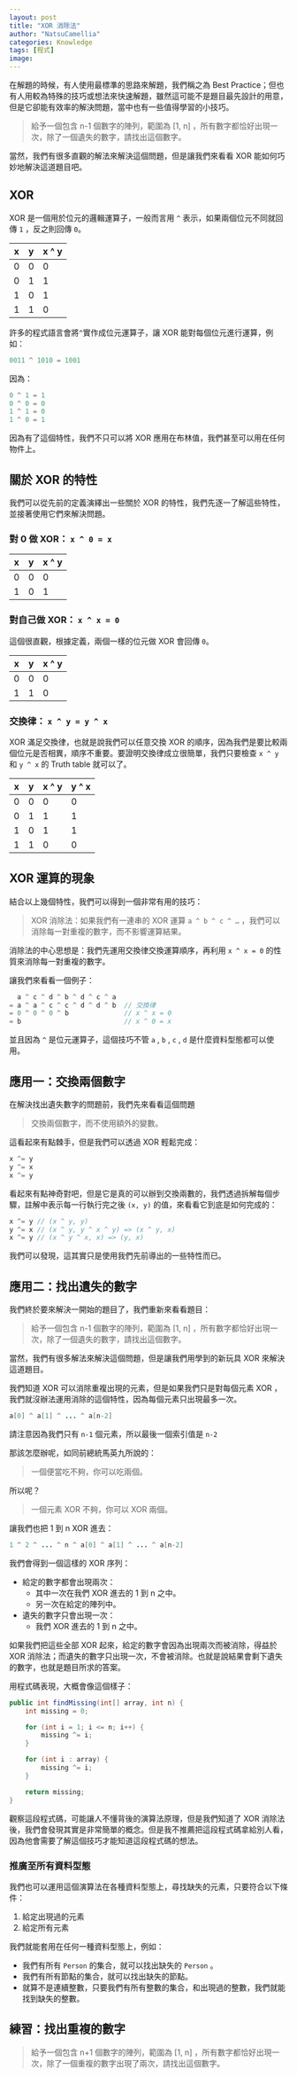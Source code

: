 ```yaml
---
layout: post
title: "XOR 消除法"
author: "NatsuCamellia"
categories: Knowledge
tags: [程式]
image: 
---
```


在解題的時候，有人使用最標準的思路來解題，我們稱之為 Best Practice；但也有人用較為特殊的技巧或想法來快速解題，雖然這可能不是題目最先設計的用意，但是它卻能有效率的解決問題，當中也有一些值得學習的小技巧。

> 給予一個包含 n-1 個數字的陣列，範圍為 [1, n] ，所有數字都恰好出現一次，除了一個遺失的數字，請找出這個數字。

當然，我們有很多直觀的解法來解決這個問題，但是讓我們來看看 XOR 能如何巧妙地解決這道題目吧。

## XOR

XOR 是一個用於位元的邏輯運算子，一般而言用 `^` 表示，如果兩個位元不同就回傳 `1` ，反之則回傳 `0`。

| x | y | x ^ y |
| --- | --- | --- |
| 0 | 0 | 0 |
| 0 | 1 | 1 |
| 1 | 0 | 1 |
| 1 | 1 | 0 |

許多的程式語言會將`^`實作成位元運算子，讓 XOR 能對每個位元進行運算，例如：

```java
0011 ^ 1010 = 1001
```

因為：

```java
0 ^ 1 = 1
0 ^ 0 = 0
1 ^ 1 = 0
1 ^ 0 = 1
```

因為有了這個特性，我們不只可以將 XOR 應用在布林值，我們甚至可以用在任何物件上。

## 關於 XOR 的特性

我們可以從先前的定義演繹出一些關於 XOR 的特性，我們先逐一了解這些特性，並接著使用它們來解決問題。

### 對 0 做 XOR： `x ^ 0 = x`

| x | y | x ^ y |
| --- | --- | --- |
| 0 | 0 | 0 |
| 1 | 0 | 1 |

### 對自己做 XOR： `x ^ x = 0`

這個很直觀，根據定義，兩個一樣的位元做 XOR 會回傳 `0`。

| x | y | x ^ y |
| --- | --- | --- |
| 0 | 0 | 0 |
| 1 | 1 | 0 |

### 交換律： `x ^ y = y ^ x`

XOR 滿足交換律，也就是說我們可以任意交換 XOR 的順序，因為我們是要比較兩個位元是否相異，順序不重要。要證明交換律成立很簡單，我們只要檢查 `x ^ y` 和 `y ^ x` 的 Truth table 就可以了。

| x | y | x ^ y | y ^ x |
| --- | --- | --- | --- |
| 0 | 0 | 0 | 0 |
| 0 | 1 | 1 | 1 |
| 1 | 0 | 1 | 1 |
| 1 | 1 | 0 | 0 |

## XOR 運算的現象

結合以上幾個特性，我們可以得到一個非常有用的技巧：

> XOR 消除法：如果我們有一連串的 XOR 運算 `a ^ b ^ c ^ …` ，我們可以消除每一對重複的數字，而不影響運算結果。

消除法的中心思想是：我們先運用交換律交換運算順序，再利用 `x ^ x = 0` 的性質來消除每一對重複的數字。

讓我們來看看一個例子：

```java
  a ^ c ^ d ^ b ^ d ^ c ^ a
= a ^ a ^ c ^ c ^ d ^ d ^ b  // 交換律
= 0 ^ 0 ^ 0 ^ b              // x ^ x = 0
= b                          // x ^ 0 = x
```

並且因為 `^` 是位元運算子，這個技巧不管 `a` , `b` , `c` , `d` 是什麼資料型態都可以使用。

## 應用一：交換兩個數字

在解決找出遺失數字的問題前，我們先來看看這個問題

> 交換兩個數字，而不使用額外的變數。

這看起來有點棘手，但是我們可以透過 XOR 輕鬆完成：

```java
x ^= y
y ^= x
x ^= y
```

看起來有點神奇對吧，但是它是真的可以辦到交換兩數的，我們透過拆解每個步驟，註解中表示每一行執行完之後 `(x, y)` 的值，來看看它到底是如何完成的：

```java
x ^= y // (x ^ y, y)
y ^= x // (x ^ y, y ^ x ^ y) => (x ^ y, x)
x ^= y // (x ^ y ^ x, x) => (y, x)
```

我們可以發現，這其實只是使用我們先前導出的一些特性而已。

## 應用二：找出遺失的數字

我們終於要來解決一開始的題目了，我們重新來看看題目：

> 給予一個包含 n-1 個數字的陣列，範圍為 [1, n] ，所有數字都恰好出現一次，除了一個遺失的數字，請找出這個數字。

當然，我們有很多解法來解決這個問題，但是讓我們用學到的新玩具 XOR 來解決這道題目。

我們知道 XOR 可以消除重複出現的元素，但是如果我們只是對每個元素 XOR ，我們就沒辦法運用消除的這個特性，因為每個元素只出現最多一次。

```java
a[0] ^ a[1] ^ ... ^ a[n-2]
```

請注意因為我們只有 `n-1` 個元素，所以最後一個索引值是 `n-2`

那該怎麼辦呢，如同前總統馬英九所說的：

> 一個便當吃不夠，你可以吃兩個。

所以呢？

> 一個元素 XOR 不夠，你可以 XOR 兩個。

讓我們也把 1 到 n XOR 進去：

```java
1 ^ 2 ^ ... ^ n ^ a[0] ^ a[1] ^ ... ^ a[n-2]
```

我們會得到一個這樣的 XOR 序列：

- 給定的數字都會出現兩次：
    - 其中一次在我們 XOR 進去的 1 到 n 之中。
    - 另一次在給定的陣列中。
- 遺失的數字只會出現一次：
    - 我們 XOR 進去的 1 到 n 之中。

如果我們把這些全部 XOR 起來，給定的數字會因為出現兩次而被消除，得益於 XOR 消除法；而遺失的數字只出現一次，不會被消除。也就是說結果會剩下遺失的數字，也就是題目所求的答案。

用程式碼表現，大概會像這個樣子：

```java
public int findMissing(int[] array, int n) {
    int missing = 0;

    for (int i = 1; i <= n; i++) {
        missing ^= i;
    }

    for (int i : array) {
        missing ^= i;
    }

    return missing;
}
```

觀察這段程式碼，可能讓人不懂背後的演算法原理，但是我們知道了 XOR 消除法後，我們會發現其實是非常簡單的概念。但是我不推薦把這段程式碼拿給別人看，因為他會需要了解這個技巧才能知道這段程式碼的想法。

### 推廣至所有資料型態

我們也可以運用這個演算法在各種資料型態上，尋找缺失的元素，只要符合以下條件：

1. 給定出現過的元素
2. 給定所有元素

我們就能套用在任何一種資料型態上，例如：

- 我們有所有 `Person` 的集合，就可以找出缺失的 `Person` 。
- 我們有所有節點的集合，就可以找出缺失的節點。
- 就算不是連續整數，只要我們有所有整數的集合，和出現過的整數，我們就能找到缺失的整數。

## 練習：找出重複的數字

> 給予一個包含 n+1 個數字的陣列，範圍為 [1, n] ，所有數字都恰好出現一次，除了一個重複的數字出現了兩次，請找出這個數字。